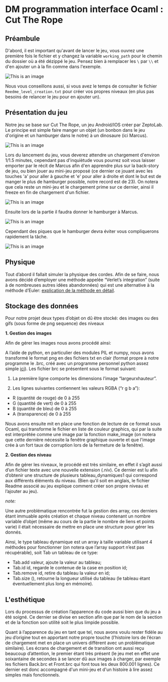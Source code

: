 # DM programmation interface Ocaml : Cut The Rope

## Préambule

D'abord, il est important qu'avant de lancer le jeu, vous ouvrez une première fois le fichier et y changez la variable `working_path` pour le chemin du dossier où a été dézippé le jeu. Pensez bien à remplacer les `\` par `\\` et d'en ajouter un à la fin comme dans l'exemple.

![This is an image](https://github.com/Adem-hub/ProjetOcaml/blob/7c2606d0c6c1fed453adc4f634b43d8b3fffc606/Captures%20du%20jeu/Working_Path.PNG)

Nous vous conseillons aussi, si vous avez le temps de consulter le fichier `Reedme_level_creation.txt` pour créer vos propres niveaux (en plus pas besoins de relancer le jeu pour en ajouter un).

## Présentation du jeu

Notre jeu se base sur Cut The Rope, un jeu Android/IOS créer par ZeptoLab. Le principe est simple faire manger un objet (un bonbon dans le jeu d'origine et un hamburger dans le notre) à un dinosaure (ici Marcus).

![This is an image](https://github.com/Adem-hub/ProjetOcaml/blob/620776c732366b00c2d4711826739d8bb7124e26/Captures%20du%20jeu/Welcome.PNG)

Lors du lancement du jeu, vous deverez attendre un chargement d'environ 1/1.5 minutes, cependant pas d'inquiètude vous pourrez soit vous laisser emporter par le récit de Marcus afin d'en apprendre plus sur la back-story de jeu, ou bien jouer au mini-jeu proposé (ce dernier ce jouant avec les touches 'a' pour aller à gauche et 'e' pour aller à droite et dont le but est de manger le plus de hamburger possible, notre record est de 23). On notera que cela reste un mini-jeu et le chargement prime sur ce dernier, ainsi il freeze en fin de chargement d'un fichier.

![This is an image](https://github.com/Adem-hub/ProjetOcaml/blob/9cb564be4db2ccb528b6bd9d0445db36bb4f2106/Captures%20du%20jeu/Chargement.PNG)

Ensuite lors de la partie il faudra donner le hamburger à Marcus.

![This is an image](https://github.com/Adem-hub/ProjetOcaml/blob/a7b1ccfd436a1b1904840773ffd259feedbeaafb/Captures%20du%20jeu/Feed_Marcus.PNG)

Cependant des piques que le hamburger devra éviter vous compliquerons rapidement la tâche.

![This is an image](https://github.com/Adem-hub/ProjetOcaml/blob/9cb564be4db2ccb528b6bd9d0445db36bb4f2106/Captures%20du%20jeu/Chargement.PNG)

## Physique

Tout d’abord il fallait simuler la physique des cordes. Afin de se faire, nous avons décidé d’employer une méthode appelée “Verlet’s integration”
(suite à de nombreuses autres idées abandonnées) qui est une alternative à la méthode d’Euler:
[explication de la méthode en détail](https://fr.wikipedia.org/wiki/Int%C3%A9gration_de_Verlet).

## Stockage des données

Pour notre projet deux types d’objet on dû être stocké:
des images ou des gifs (sous forme de png sequence)
des niveaux

**1. Gestion des images**

Afin de gérer les images nous avons procédé ainsi:

A l’aide de python, en particulier des modules PIL et numpy, nous avons transformé le format png en des fichiers txt en clair (format propre à notre programme le .brc,
créé avec un programme personnel python assez simple [ici](https://colab.research.google.com/drive/18S-ul2-umBW8ydUtrBednBEv2MOYPWHJ?usp=sharing)).
Les fichier brc se présentent sous le format suivant:

1. La première ligne comporte les dimensions l’image “largeurxhauteur”.

2. Les lignes suivantes contiennent les valeurs RGBA (“r g b a”):
- R (quantité de rouge) de 0 à 255
- G (quantité de vert) de 0 à 255
- B (quantité de bleu) de 0 à 255
- A (transparence) de 0 à 255

Nous avons ensuite mit en place une fonction de lecture de ce format sous Ocaml, qui transforme le fichier en liste de couleur graphics, qui par la suite est interprètée comme une image par la fonction make_image (on notera que cette dernière nécessite la fenêtre graphique ouverte et que l'image crée à un fort taux de corruption lors de la fermeture de la fenêtre).

**2. Gestion des niveau**

Afin de gérer les niveaux, le procédé est très similaire, en effet il s’agit aussi d’un fichier texte avec une nouvelle extension (.niv). Ce dernier est lu afin d’obtenir une structure de plusieurs tableau_dynamiques1 qui correspond aux différents éléments du niveau. (Bien qu’il soit en anglais, le fichier Readme associé au jeu explique comment créer son propre niveau et l’ajouter au jeu).

*note:*

Une autre problématique rencontrée fut la gestion des array, ces derniers étant immuable après création et chaque niveau contenant un nombre variable d’objet (même au cours de la partie le nombre de liens et points varie) il était nécessaire de mettre en place une structure pour gérer les donnés.

Ainsi, le type tableau dynamique est un array à taille variable utilisant 4 méthodes pour fonctionner (on notera que l’array support n’est pas récupérable), soit Tab un tableau de ce type:
- Tab.add valeur,  ajoute la valeur au tableau;
- Tab.id id, regarde le contenue de la case en position id;
- Tab.remove id, retire du tableau la valeur en id;
- Tab.size (), retourne la longueur utilisé du tableau (le tableau étant éventuellement plus long en mémoire).

## L'esthétique

Lors du processus de création l’apparence du code aussi bien que du jeu a été soigné. Ce dernier se divise en section afin que par le nom de la section et de la fonction son utilité soit le plus limpide possible.

Quant à l’apparence du jeu en tant que tel, nous avons voulu rester fidèle au jeu d’origine tout en apportant notre propre touche (l’histoire lors de l’écran de chargement met en place un univers différent avec un problématique similaire). Les écrans de chargement et de transition ont aussi reçu beaucoup d’attention, le premier étant très présent (le jeu met en effet une soixantaine de secondes à se lancer dû aux images à charger, par exemple les fichiers Back.brc et Front.brc qui font tous les deux 800.001 lignes). Ce dernier est donc accompagné d'un mini-jeu et d'un histoire à lire assez simples mais fonctionnels.
